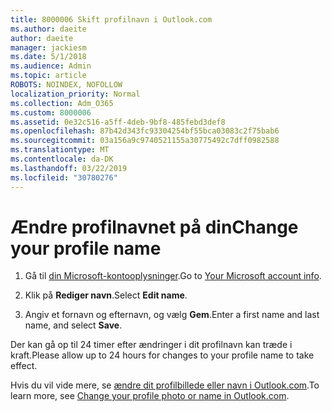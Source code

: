 ```yaml
---
title: 8000006 Skift profilnavn i Outlook.com
ms.author: daeite
author: daeite
manager: jackiesm
ms.date: 5/1/2018
ms.audience: Admin
ms.topic: article
ROBOTS: NOINDEX, NOFOLLOW
localization_priority: Normal
ms.collection: Adm_O365
ms.custom: 8000006
ms.assetid: 0e32c516-a5ff-4deb-9bf8-485febd3def8
ms.openlocfilehash: 87b42d343fc93304254bf55bca03083c2f75bab6
ms.sourcegitcommit: 03a156a9c9740521155a30775492c7dff0982588
ms.translationtype: MT
ms.contentlocale: da-DK
ms.lasthandoff: 03/22/2019
ms.locfileid: "30780276"
---
```

# <a name="change-your-profile-name"></a><span data-ttu-id="a6dcb-102">Ændre profilnavnet på din</span><span class="sxs-lookup"><span data-stu-id="a6dcb-102">Change your profile name</span></span>

1. <span data-ttu-id="a6dcb-103">Gå til [din Microsoft-kontooplysninger](https://go.microsoft.com/fwlink/p/?linkid=860841).</span><span class="sxs-lookup"><span data-stu-id="a6dcb-103">Go to [Your Microsoft account info](https://go.microsoft.com/fwlink/p/?linkid=860841).</span></span>
    
2. <span data-ttu-id="a6dcb-104">Klik på **Rediger navn**.</span><span class="sxs-lookup"><span data-stu-id="a6dcb-104">Select **Edit name**.</span></span> 
    
3. <span data-ttu-id="a6dcb-105">Angiv et fornavn og efternavn, og vælg **Gem**.</span><span class="sxs-lookup"><span data-stu-id="a6dcb-105">Enter a first name and last name, and select **Save**.</span></span> 
    
<span data-ttu-id="a6dcb-106">Der kan gå op til 24 timer efter ændringer i dit profilnavn kan træde i kraft.</span><span class="sxs-lookup"><span data-stu-id="a6dcb-106">Please allow up to 24 hours for changes to your profile name to take effect.</span></span>
  
<span data-ttu-id="a6dcb-107">Hvis du vil vide mere, se [ændre dit profilbillede eller navn i Outlook.com](https://go.microsoft.com/fwlink/?linkid=873110).</span><span class="sxs-lookup"><span data-stu-id="a6dcb-107">To learn more, see [Change your profile photo or name in Outlook.com](https://go.microsoft.com/fwlink/?linkid=873110).</span></span>
  

